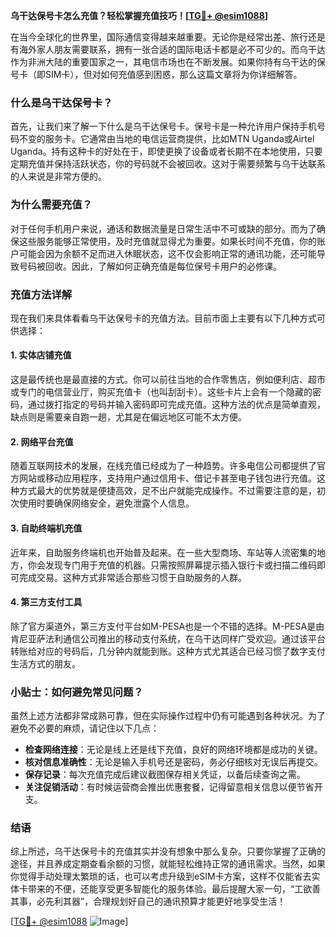 **乌干达保号卡怎么充值？轻松掌握充值技巧！[[TG💪+ @esim1088](https://t.me/s/esim1088)]**

在当今全球化的世界里，国际通信变得越来越重要。无论你是经常出差、旅行还是有海外家人朋友需要联系，拥有一张合适的国际电话卡都是必不可少的。而乌干达作为非洲大陆的重要国家之一，其电信市场也在不断发展。如果你持有乌干达的保号卡（即SIM卡），但对如何充值感到困惑，那么这篇文章将为你详细解答。

### 什么是乌干达保号卡？

首先，让我们来了解一下什么是乌干达保号卡。保号卡是一种允许用户保持手机号码不变的服务卡。它通常由当地的电信运营商提供，比如MTN Uganda或Airtel Uganda。持有这种卡的好处在于，即使更换了设备或者长期不在本地使用，只要定期充值并保持活跃状态，你的号码就不会被回收。这对于需要频繁与乌干达联系的人来说是非常方便的。

### 为什么需要充值？

对于任何手机用户来说，通话和数据流量是日常生活中不可或缺的部分。而为了确保这些服务能够正常使用，及时充值就显得尤为重要。如果长时间不充值，你的账户可能会因为余额不足而进入休眠状态，这不仅会影响正常的通讯功能，还可能导致号码被回收。因此，了解如何正确充值是每位保号卡用户的必修课。

### 充值方法详解

现在我们来具体看看乌干达保号卡的充值方法。目前市面上主要有以下几种方式可供选择：

#### 1. 实体店铺充值

这是最传统也是最直接的方式。你可以前往当地的合作零售店，例如便利店、超市或专门的电信营业厅，购买充值卡（也叫刮刮卡）。这些卡片上会有一个隐藏的密码，通过拨打指定的号码并输入密码即可完成充值。这种方法的优点是简单直观，缺点则是需要亲自跑一趟，尤其是在偏远地区可能不太方便。

#### 2. 网络平台充值

随着互联网技术的发展，在线充值已经成为了一种趋势。许多电信公司都提供了官方网站或移动应用程序，支持用户通过信用卡、借记卡甚至电子钱包进行充值。这种方式最大的优势就是便捷高效，足不出户就能完成操作。不过需要注意的是，初次使用时要确保网络安全，避免泄露个人信息。

#### 3. 自助终端机充值

近年来，自助服务终端机也开始普及起来。在一些大型商场、车站等人流密集的地方，你会发现专门用于充值的机器。只需按照屏幕提示插入银行卡或扫描二维码即可完成交易。这种方式非常适合那些习惯于自助服务的人群。

#### 4. 第三方支付工具

除了官方渠道外，第三方支付平台如M-PESA也是一个不错的选择。M-PESA是由肯尼亚萨法利通信公司推出的移动支付系统，在乌干达同样广受欢迎。通过该平台转账给对应的号码后，几分钟内就能到账。这种方式尤其适合已经习惯了数字支付生活方式的朋友。

### 小贴士：如何避免常见问题？

虽然上述方法都非常成熟可靠，但在实际操作过程中仍有可能遇到各种状况。为了避免不必要的麻烦，请记住以下几点：

- **检查网络连接**：无论是线上还是线下充值，良好的网络环境都是成功的关键。
- **核对信息准确性**：无论是输入手机号还是密码，务必仔细核对无误后再提交。
- **保存记录**：每次充值完成后建议截图保存相关凭证，以备后续查询之需。
- **关注促销活动**：有时候运营商会推出优惠套餐，记得留意相关信息以便节省开支。

### 结语

综上所述，乌干达保号卡的充值其实并没有想象中那么复杂。只要你掌握了正确的途径，并且养成定期查看余额的习惯，就能轻松维持正常的通讯需求。当然，如果你觉得手动处理太繁琐的话，也可以考虑升级到eSIM卡方案，这样不仅能省去实体卡带来的不便，还能享受更多智能化的服务体验。最后提醒大家一句，“工欲善其事，必先利其器”，合理规划好自己的通讯预算才能更好地享受生活！

[[TG💪+ @esim1088](https://t.me/s/esim1088) ![Image](https://i.postimg.cc/4NQfJmqS/Snipaste-2025-05-13-00-14-12.png)]